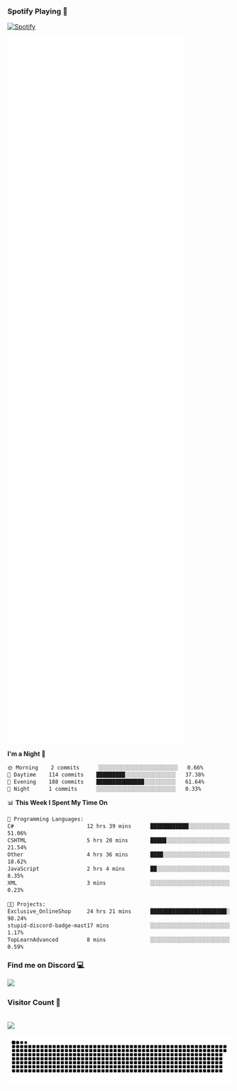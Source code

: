 ### Spotify Playing 🎵
[![Spotify](https://spotify-livestats-callme-milad.vercel.app/api/spotify)](https://open.spotify.com/user/314mrt6dxn5cqoxklh3thbwlr6by)

<img align="center" src="/github-metrics.svg" alt="Metrics" width="400">

<!--START_SECTION:waka-->
**I'm a Night 🦉** 

```text
🌞 Morning    2 commits      ░░░░░░░░░░░░░░░░░░░░░░░░░   0.66% 
🌆 Daytime    114 commits    █████████░░░░░░░░░░░░░░░░   37.38% 
🌃 Evening    188 commits    ███████████████░░░░░░░░░░   61.64% 
🌙 Night      1 commits      ░░░░░░░░░░░░░░░░░░░░░░░░░   0.33%

```


📊 **This Week I Spent My Time On** 

```text
💬 Programming Languages: 
C#                       12 hrs 39 mins      ████████████░░░░░░░░░░░░░   51.06% 
CSHTML                   5 hrs 20 mins       █████░░░░░░░░░░░░░░░░░░░░   21.54% 
Other                    4 hrs 36 mins       ████░░░░░░░░░░░░░░░░░░░░░   18.62% 
JavaScript               2 hrs 4 mins        ██░░░░░░░░░░░░░░░░░░░░░░░   8.35% 
XML                      3 mins              ░░░░░░░░░░░░░░░░░░░░░░░░░   0.23%

🐱‍💻 Projects: 
Exclusive_OnlineShop     24 hrs 21 mins      ████████████████████████░   98.24% 
stupid-discord-badge-mast17 mins             ░░░░░░░░░░░░░░░░░░░░░░░░░   1.17% 
TopLearnAdvanced         8 mins              ░░░░░░░░░░░░░░░░░░░░░░░░░   0.59%

```


<!--END_SECTION:waka-->

### Find me on Discord 💻
<a href="https://discord.gg/pQVcABAxAy" rel="nofollow"> 
  <img src="https://discord.c99.nl/widget/theme-2/977957889358573609.png" data-canonical-src="https://discord.c99.nl/widget/theme-2/977957889358573609.png" style="max-width: 100%;"></a>

### Visitor Count 🔢
<p align="left"> 
  <br>
  <img src="https://profile-counter.glitch.me/callme-devil/count.svg" />
</p>

<img src="https://github.com/callme-devil/callme-devil/blob/output/github-contribution-grid-snake.svg" alt="snake" style="max-width: 100%;">
